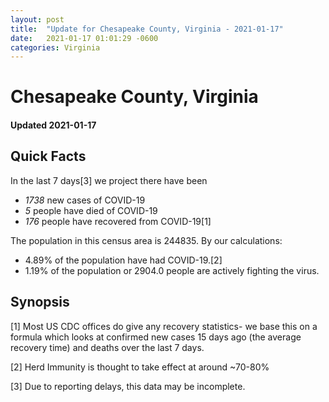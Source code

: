 ```yaml
---
layout: post
title:  "Update for Chesapeake County, Virginia - 2021-01-17"
date:   2021-01-17 01:01:29 -0600
categories: Virginia
---
```


# Chesapeake County, Virginia
#### Updated 2021-01-17

## Quick Facts

In the last 7 days[3] we project there have been
- *1738* new cases of COVID-19
- *5* people have died of COVID-19
- *176* people have recovered from COVID-19[1]

The population in this census area is 244835. By our calculations:
- 4.89% of the population have had COVID-19.[2]
- 1.19% of the population or 2904.0 people are actively fighting the virus.

## Synopsis




[1] Most US CDC offices do give any recovery statistics- we base this on a formula which looks at confirmed new cases
15 days ago (the average recovery time) and deaths over the last 7 days.

[2] Herd Immunity is thought to take effect at around ~70-80%

[3] Due to reporting delays, this data may be incomplete.
 
    